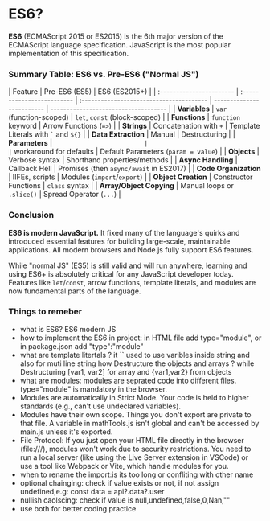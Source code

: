 # ES6?

**ES6** (ECMAScript 2015 or ES2015) is the 6th major version of the ECMAScript language specification. JavaScript is the most popular implementation of this specification.

### Summary Table: ES6 vs. Pre-ES6 ("Normal JS")

| Feature                  | Pre-ES6 (ES5)              | ES6 (ES2015+)                            |
| :----------------------- | :------------------------- | :--------------------------------------- | ------------------------- | ------------------------------------ |
| **Variables**            | `var` (function-scoped)    | `let`, `const` (block-scoped)            |
| **Functions**            | `function` keyword         | Arrow Functions (`=>`)                   |
| **Strings**              | Concatenation with `+`     | Template Literals with `` ` `` and `${}` |
| **Data Extraction**      | Manual                     | Destructuring                            |
| **Parameters**           | `                          |                                          | ` workaround for defaults | Default Parameters (`param = value`) |
| **Objects**              | Verbose syntax             | Shorthand properties/methods             |
| **Async Handling**       | Callback Hell              | Promises (then `async/await` in ES2017)  |
| **Code Organization**    | IIFEs, scripts             | Modules (`import`/`export`)              |
| **Object Creation**      | Constructor Functions      | `class` syntax                           |
| **Array/Object Copying** | Manual loops or `.slice()` | Spread Operator (`...`)                  |

### Conclusion

**ES6 is modern JavaScript.** It fixed many of the language's quirks and introduced essential features for building large-scale, maintainable applications. All modern browsers and Node.js fully support ES6 features.

While "normal JS" (ES5) is still valid and will run anywhere, learning and using ES6+ is absolutely critical for any JavaScript developer today. Features like `let`/`const`, arrow functions, template literals, and modules are now fundamental parts of the language.

### Things to remeber

- what is ES6? ES6 modern JS
- how to implement the ES6 in project: in HTML file add type="module", or in package.json add "type":"module"
- what are template litertals ? it `` used to use varibles inside string and also for muti line string
  how Destructure the objects and arrays ? while Destructuring [var1, var2] for array and {var1,var2} from objects
- what are modules: modules are seprated code into different files.
  type="module" is mandatory in the browser.
- Modules are automatically in Strict Mode. Your code is held to higher standards (e.g., can't use undeclared variables).
- Modules have their own scope. Things you don't export are private to that file.
  A variable in mathTools.js isn't global and can't be accessed by main.js unless it's exported.
- File Protocol: If you just open your HTML file directly in the browser (file:///),
  modules won't work due to security restrictions. You need to run a local server (like using the Live Server extension in VSCode) or
  use a tool like Webpack or Vite, which handle modules for you.
- when to rename the import:is its too long or confliting with other name
- optional chainging: check if value exists or not, if not assign undefined,e.g: const data = api?.data?.user
- nullish caolscing: check if value is null,undefined,false,0,Nan,""
- use both for better coding practice
